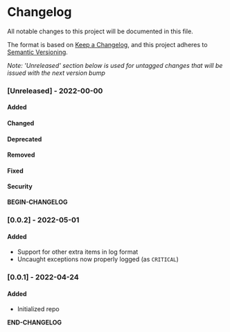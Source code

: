 # Changelog

All notable changes to this project will be documented in this file. 

The format is based on [Keep a Changelog](https://keepachangelog.com/en/1.0.0/), and this project adheres to [Semantic Versioning](https://semver.org/spec/v2.0.0.html).

_Note: 'Unreleased' section below is used for untagged changes that will be issued with the next version bump_

### [Unreleased] - 2022-00-00 
#### Added
#### Changed
#### Deprecated
#### Removed
#### Fixed
#### Security
__BEGIN-CHANGELOG__
 
### [0.0.2] - 2022-05-01
#### Added
 - Support for other extra items in log format
 - Uncaught exceptions now properly logged (as `CRITICAL`) 
 
### [0.0.1] - 2022-04-24
#### Added
 - Initialized repo

 
__END-CHANGELOG__